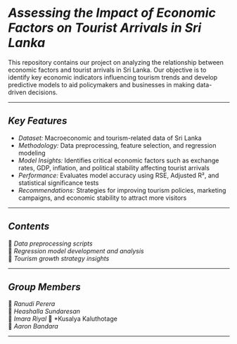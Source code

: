 # *Assessing the Impact of Economic Factors on Tourist Arrivals in Sri Lanka*  

This repository contains our project on analyzing the relationship between economic factors and tourist arrivals in Sri Lanka. Our objective is to identify key economic indicators influencing tourism trends and develop predictive models to aid policymakers and businesses in making data-driven decisions.  

---

## *Key Features*  
- *Dataset:* Macroeconomic and tourism-related data of Sri Lanka  
- *Methodology:* Data preprocessing, feature selection, and regression modeling  
- *Model Insights:* Identifies critical economic factors such as exchange rates, GDP, inflation, and political stability affecting tourist arrivals  
- *Performance:* Evaluates model accuracy using RSE, Adjusted R², and statistical significance tests  
- *Recommendations:* Strategies for improving tourism policies, marketing campaigns, and economic stability to attract more visitors  

---

## *Contents*  
📌 *Data preprocessing scripts*  
📌 *Regression model development and analysis*  
📌 *Tourism growth strategy insights*  

---

## *Group Members*  
👤 *Ranudi Perera*  
👤 *Heashalla Sundaresan*  
👤 *Imara Riyal* 
👤 *Kusalya Kaluthotage  
👤 *Aaron Bandara*

---
